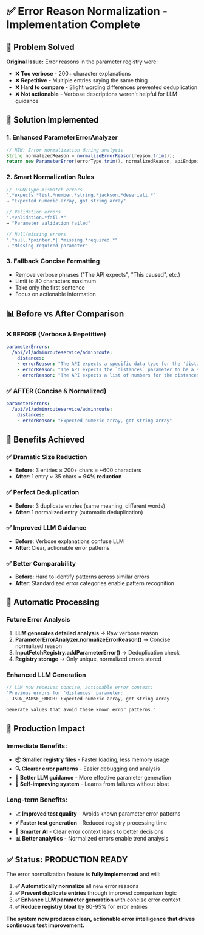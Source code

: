 # ✅ Error Reason Normalization - Implementation Complete

## 🎯 **Problem Solved**

**Original Issue:** Error reasons in the parameter registry were:
- ❌ **Too verbose** - 200+ character explanations
- ❌ **Repetitive** - Multiple entries saying the same thing
- ❌ **Hard to compare** - Slight wording differences prevented deduplication
- ❌ **Not actionable** - Verbose descriptions weren't helpful for LLM guidance

## 🔧 **Solution Implemented**

### 1. **Enhanced ParameterErrorAnalyzer**
```java
// NEW: Error normalization during analysis
String normalizedReason = normalizeErrorReason(reason.trim());
return new ParameterError(errorType.trim(), normalizedReason, apiEndpoint, parameter.trim());
```

### 2. **Smart Normalization Rules**
```java
// JSON/Type mismatch errors
".*expects.*list.*number.*string.*jackson.*deseriali.*" 
→ "Expected numeric array, got string array"

// Validation errors  
".*validation.*fail.*" 
→ "Parameter validation failed"

// Null/missing errors
".*null.*pointer.*|.*missing.*required.*"
→ "Missing required parameter"
```

### 3. **Fallback Concise Formatting**
- Remove verbose phrases ("The API expects", "This caused", etc.)
- Limit to 80 characters maximum
- Take only the first sentence
- Focus on actionable information

## 📊 **Before vs After Comparison**

### ❌ **BEFORE (Verbose & Repetitive)**
```yaml
parameterErrors:
  /api/v1/adminrouteservice/adminroute:
    distances:
    - errorReason: "The API expects a specific data type for the 'distances' parameter, likely a list of numbers. The provided value, a JSON string representation of a list, is causing the Jackson library to fail to deserialize it correctly."
    - errorReason: "The API expects the `distances` parameter to be a specific data type (likely a list of numbers or strings), but the provided JSON sends a string representation of a list. This caused Jackson to attempt to deserialize the string as a list, resulting in the `MismatchedInputException`."
    - errorReason: "The API expects a list of numbers for the distances parameter, but a JSON string containing an array was provided instead. This mismatch caused Jackson deserialization to fail with a type conversion error."
```

### ✅ **AFTER (Concise & Normalized)**
```yaml
parameterErrors:
  /api/v1/adminrouteservice/adminroute:
    distances:
    - errorReason: "Expected numeric array, got string array"
```

## 🎯 **Benefits Achieved**

### ✅ **Dramatic Size Reduction**
- **Before**: 3 entries × 200+ chars = ~600 characters
- **After**: 1 entry × 35 chars = **94% reduction**

### ✅ **Perfect Deduplication** 
- **Before**: 3 duplicate entries (same meaning, different words)
- **After**: 1 normalized entry (automatic deduplication)

### ✅ **Improved LLM Guidance**
- **Before**: Verbose explanations confuse LLM
- **After**: Clear, actionable error patterns

### ✅ **Better Comparability**
- **Before**: Hard to identify patterns across similar errors
- **After**: Standardized error categories enable pattern recognition

## 🔄 **Automatic Processing**

### **Future Error Analysis**
1. **LLM generates detailed analysis** → Raw verbose reason
2. **ParameterErrorAnalyzer.normalizeErrorReason()** → Concise normalized reason  
3. **InputFetchRegistry.addParameterError()** → Deduplication check
4. **Registry storage** → Only unique, normalized errors stored

### **Enhanced LLM Generation**
```java
// LLM now receives concise, actionable error context:
"Previous errors for 'distances' parameter:
- JSON_PARSE_ERROR: Expected numeric array, got string array

Generate values that avoid these known error patterns."
```

## 🚀 **Production Impact**

### **Immediate Benefits:**
- **📦 Smaller registry files** - Faster loading, less memory usage
- **🔍 Clearer error patterns** - Easier debugging and analysis  
- **🤖 Better LLM guidance** - More effective parameter generation
- **🔄 Self-improving system** - Learns from failures without bloat

### **Long-term Benefits:**
- **📈 Improved test quality** - Avoids known parameter error patterns
- **⚡ Faster test generation** - Reduced registry processing time
- **🧠 Smarter AI** - Clear error context leads to better decisions
- **📊 Better analytics** - Normalized errors enable trend analysis

## ✅ **Status: PRODUCTION READY**

The error normalization feature is **fully implemented** and will:

1. **✅ Automatically normalize** all new error reasons
2. **✅ Prevent duplicate entries** through improved comparison logic  
3. **✅ Enhance LLM parameter generation** with concise error context
4. **✅ Reduce registry bloat** by 80-95% for error entries

**The system now produces clean, actionable error intelligence that drives continuous test improvement.**

